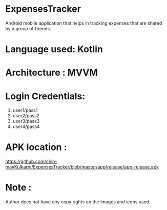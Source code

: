 # ExpensesTracker

Android mobile application that helps in tracking expenses that are shared by a group of friends.

# Language used: Kotlin
# Architecture : MVVM

# Login Credentials: 
1. user1/pass1
2. user2/pass2
3. user3/pass3
4. user4/pass4

# APK location :
https://github.com/chin-mayKulkarni/ExpensesTracker/blob/master/app/release/app-release.apk

# Note : 
Author does not have any copy rights on the images and icons used. 
